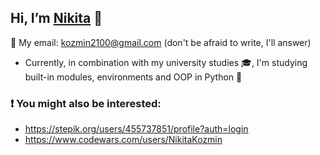 ## Hi, I’m [Nikita](https://t.me/kozmin_nikita) 👋 
📧 My email: kozmin2100@gmail.com (don't be afraid to write, I'll answer)
- Currently, in combination with my university studies 🎓,
I'm studying built-in modules, environments and OOP in Python 🌱
### ❗ You might also be interested:
- https://stepik.org/users/455737851/profile?auth=login
- https://www.codewars.com/users/NikitaKozmin
